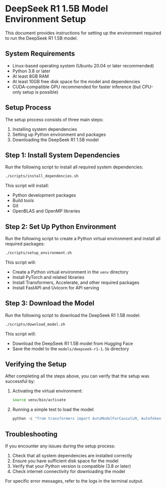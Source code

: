 # DeepSeek R1 1.5B Model Environment Setup

This document provides instructions for setting up the environment required to run the DeepSeek R1 1.5B model.

## System Requirements

- Linux-based operating system (Ubuntu 20.04 or later recommended)
- Python 3.8 or later
- At least 8GB RAM
- At least 10GB free disk space for the model and dependencies
- CUDA-compatible GPU recommended for faster inference (but CPU-only setup is possible)

## Setup Process

The setup process consists of three main steps:

1. Installing system dependencies
2. Setting up Python environment and packages
3. Downloading the DeepSeek R1 1.5B model

## Step 1: Install System Dependencies

Run the following script to install all required system dependencies:

```bash
./scripts/install_dependencies.sh
```

This script will install:
- Python development packages
- Build tools
- Git
- OpenBLAS and OpenMP libraries

## Step 2: Set Up Python Environment

Run the following script to create a Python virtual environment and install all required packages:

```bash
./scripts/setup_environment.sh
```

This script will:
- Create a Python virtual environment in the `venv` directory
- Install PyTorch and related libraries
- Install Transformers, Accelerate, and other required packages
- Install FastAPI and Uvicorn for API serving

## Step 3: Download the Model

Run the following script to download the DeepSeek R1 1.5B model:

```bash
./scripts/download_model.sh
```

This script will:
- Download the DeepSeek R1 1.5B model from Hugging Face
- Save the model to the `models/deepseek-r1-1.5b` directory

## Verifying the Setup

After completing all the steps above, you can verify that the setup was successful by:

1. Activating the virtual environment:
   ```bash
   source venv/bin/activate
   ```

2. Running a simple test to load the model:
   ```python
   python -c "from transformers import AutoModelForCausalLM, AutoTokenizer; tokenizer = AutoTokenizer.from_pretrained('./models/deepseek-r1-1.5b'); model = AutoModelForCausalLM.from_pretrained('./models/deepseek-r1-1.5b'); print('Model loaded successfully!')"
   ```

## Troubleshooting

If you encounter any issues during the setup process:

1. Check that all system dependencies are installed correctly
2. Ensure you have sufficient disk space for the model
3. Verify that your Python version is compatible (3.8 or later)
4. Check internet connectivity for downloading the model

For specific error messages, refer to the logs in the terminal output.
